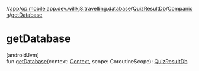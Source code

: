 //[app](../../../../index.md)/[op.mobile.app.dev.willkj8.travelling.database](../../index.md)/[QuizResultDb](../index.md)/[Companion](index.md)/[getDatabase](get-database.md)

# getDatabase

[androidJvm]\
fun [getDatabase](get-database.md)(context: [Context](https://developer.android.com/reference/kotlin/android/content/Context.html), scope: CoroutineScope): [QuizResultDb](../index.md)

